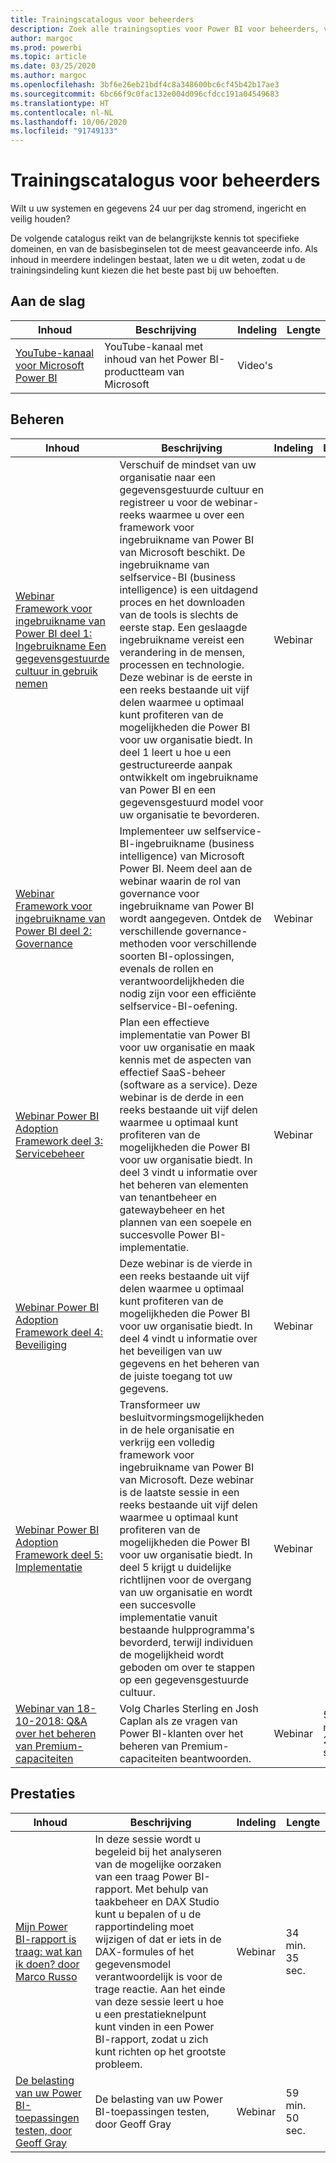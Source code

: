```yaml
---
title: Trainingscatalogus voor beheerders
description: Zoek alle trainingsopties voor Power BI voor beheerders, van de meest basale tot de meest geavanceerde.
author: margoc
ms.prod: powerbi
ms.topic: article
ms.date: 03/25/2020
ms.author: margoc
ms.openlocfilehash: 3bf6e26eb21bdf4c8a348600bc6cf45b42b17ae3
ms.sourcegitcommit: 6bc66f9c0fac132e004d096cfdcc191a04549683
ms.translationtype: HT
ms.contentlocale: nl-NL
ms.lasthandoff: 10/06/2020
ms.locfileid: "91749133"
---
```

# <a name="administrators-learning-catalog"></a>Trainingscatalogus voor beheerders

Wilt u uw systemen en gegevens 24 uur per dag stromend, ingericht en veilig houden?

De volgende catalogus reikt van de belangrijkste kennis tot specifieke domeinen, en van de basisbeginselen tot de meest geavanceerde info. Als inhoud in meerdere indelingen bestaat, laten we u dit weten, zodat u de trainingsindeling kunt kiezen die het beste past bij uw behoeften.

## <a name="get-started"></a>Aan de slag<a name="get-started"></a>
| Inhoud | Beschrijving  | Indeling | Lengte |
|---------|--------------|--------|--------|
| [YouTube-kanaal voor Microsoft Power BI](https://www.youtube.com/user/mspowerbi/videos) | YouTube-kanaal met inhoud van het Power BI-productteam van Microsoft | Video's |        |
## <a name="administer"></a>Beheren<a name="administer"></a>
| Inhoud | Beschrijving  | Indeling | Lengte |
|-------------------------------------------------------------------------------------|---------------------------------------------------------------------|--------|--------|
| [Webinar Framework voor ingebruikname van Power BI deel 1: Ingebruikname Een gegevensgestuurde cultuur in gebruik nemen](https://info.microsoft.com/ww-landing-powerbi-adoption-ondemand.html?Is=Website)                                | Verschuif de mindset van uw organisatie naar een gegevensgestuurde cultuur en registreer u voor de webinar-reeks waarmee u over een framework voor ingebruikname van Power BI van Microsoft beschikt. De ingebruikname van selfservice-BI (business intelligence) is een uitdagend proces en het downloaden van de tools is slechts de eerste stap. Een geslaagde ingebruikname vereist een verandering in de mensen, processen en technologie. Deze webinar is de eerste in een reeks bestaande uit vijf delen waarmee u optimaal kunt profiteren van de mogelijkheden die Power BI voor uw organisatie biedt. In deel 1 leert u hoe u een gestructureerde aanpak ontwikkelt om ingebruikname van Power BI en een gegevensgestuurd model voor uw organisatie te bevorderen.   | Webinar |                 |
| [Webinar Framework voor ingebruikname van Power BI deel 2: Governance](https://info.microsoft.com/ww-ondemand-powerbi-governance.html?Is=Website)  | Implementeer uw selfservice-BI-ingebruikname (business intelligence) van Microsoft Power BI. Neem deel aan de webinar waarin de rol van governance voor ingebruikname van Power BI wordt aangegeven. Ontdek de verschillende governance-methoden voor verschillende soorten BI-oplossingen, evenals de rollen en verantwoordelijkheden die nodig zijn voor een efficiënte selfservice-BI-oefening.  | Webinar |                 |
| [Webinar Power BI Adoption Framework deel 3: Servicebeheer ](https://info.microsoft.com/ww-ondemand-pbi-adoption-framework-part3.html)  | Plan een effectieve implementatie van Power BI voor uw organisatie en maak kennis met de aspecten van effectief SaaS-beheer (software as a service). Deze webinar is de derde in een reeks bestaande uit vijf delen waarmee u optimaal kunt profiteren van de mogelijkheden die Power BI voor uw organisatie biedt. In deel 3 vindt u informatie over het beheren van elementen van tenantbeheer en gatewaybeheer en het plannen van een soepele en succesvolle Power BI-implementatie.  | Webinar |                 |
| [Webinar Power BI Adoption Framework deel 4: Beveiliging](https://info.microsoft.com/ww-ondemand-pbi-adoption-framework-part4.html)  | Deze webinar is de vierde in een reeks bestaande uit vijf delen waarmee u optimaal kunt profiteren van de mogelijkheden die Power BI voor uw organisatie biedt. In deel 4 vindt u informatie over het beveiligen van uw gegevens en het beheren van de juiste toegang tot uw gegevens.  | Webinar |                 |
| [Webinar Power BI Adoption Framework deel 5: Implementatie](https://info.microsoft.com/ww-ondemand-powerbi-adoption-part5-rollout.html)   | Transformeer uw besluitvormingsmogelijkheden in de hele organisatie en verkrijg een volledig framework voor ingebruikname van Power BI van Microsoft. Deze webinar is de laatste sessie in een reeks bestaande uit vijf delen waarmee u optimaal kunt profiteren van de mogelijkheden die Power BI voor uw organisatie biedt. In deel 5 krijgt u duidelijke richtlijnen voor de overgang van uw organisatie en wordt een succesvolle implementatie vanuit bestaande hulpprogramma's bevorderd, terwijl individuen de mogelijkheid wordt geboden om over te stappen op een gegevensgestuurde cultuur.  | Webinar |                 |
| [Webinar van 18-10-2018: Q&A over het beheren van Premium-capaciteiten](https://community.powerbi.com/t5/Webinars-and-Video-Gallery/10-18-18-Webinar-Q-amp-A-on-Managing-Premium-Capacities/td-p/535555)  | Volg Charles Sterling en Josh Caplan als ze vragen van Power BI-klanten over het beheren van Premium-capaciteiten beantwoorden.  | Webinar | 59 min. 20 sec.     |
## <a name="performance"></a>Prestaties<a name="performance"></a>
| Inhoud | Beschrijving  | Indeling | Lengte |
|-------------------------------------------------------------------------------------|---------------------------------------------------------------------|--------|--------|
| [Mijn Power BI-rapport is traag: wat kan ik doen? door Marco Russo](https://community.powerbi.com/t5/Webinars-and-Video-Gallery/My-Power-BI-report-is-slow-what-should-I-do-by-Marco-Russo/td-p/547348) | In deze sessie wordt u begeleid bij het analyseren van de mogelijke oorzaken van een traag Power BI-rapport. Met behulp van taakbeheer en DAX Studio kunt u bepalen of u de rapportindeling moet wijzigen of dat er iets in de DAX-formules of het gegevensmodel verantwoordelijk is voor de trage reactie.  Aan het einde van deze sessie leert u hoe u een prestatieknelpunt kunt vinden in een Power BI-rapport, zodat u zich kunt richten op het grootste probleem.  | Webinar | 34 min. 35 sec.     |
| [De belasting van uw Power BI-toepassingen testen, door Geoff Gray](https://community.powerbi.com/t5/Webinars-and-Video-Gallery/Load-Test-your-Power-BI-Applications-with-Geoff-Gray/td-p/397357)  | De belasting van uw Power BI-toepassingen testen, door Geoff Gray  | Webinar | 59 min. 50 sec.     |
